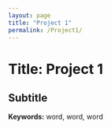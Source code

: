 ```yaml
---
layout: page
title: "Project 1"
permalink: /Project1/
---
```


# Title: Project 1
## Subtitle

**Keywords:** word, word, word
